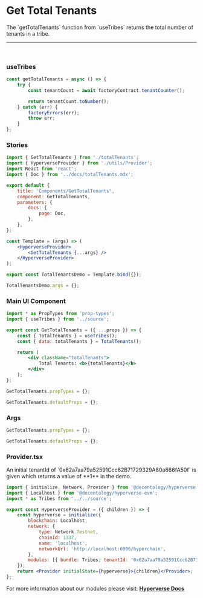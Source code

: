 # Get Total Tenants

<p> The `getTotalTenants` function from `useTribes` returns the total number of tenants in a tribe. </p>

---

<br>

### useTribes

```jsx
const getTotalTenants = async () => {
	try {
		const tenantCount = await factoryContract.tenantCounter();

		return tenantCount.toNumber();
	} catch (err) {
		factoryErrors(err);
		throw err;
	}
};
```

### Stories

```jsx
import { GetTotalTenants } from './totalTenants';
import { HyperverseProvider } from './utils/Provider';
import React from 'react';
import { Doc } from '../docs/totalTenants.mdx';

export default {
	title: 'Components/GetTotalTenants',
	component: GetTotalTenants,
	parameters: {
		docs: {
			page: Doc,
		},
	},
};

const Template = (args) => (
	<HyperverseProvider>
		<GetTotalTenants {...args} />
	</HyperverseProvider>
);

export const TotalTenantsDemo = Template.bind({});

TotalTenantsDemo.args = {};
```

### Main UI Component

```jsx
import * as PropTypes from 'prop-types';
import { useTribes } from '../source';

export const GetTotalTenants = ({ ...props }) => {
	const { TotalTenants } = useTribes();
	const { data: totalTenants } = TotalTenants();

	return (
		<div className="totalTenants">
			Total Tenants: <b>{totalTenants}</b>
		</div>
	);
};

GetTotalTenants.propTypes = {};

GetTotalTenants.defaultProps = {};
```

### Args

```jsx
GetTotalTenants.propTypes = {};

GetTotalTenants.defaultProps = {};
```

### Provider.tsx

<p> An initial tenantId of `0x62a7aa79a52591Ccc62B71729329A80a666fA50f` is given which returns a value of **1** in the demo.</p>

```jsx
import { initialize, Network, Provider } from '@decentology/hyperverse';
import { Localhost } from '@decentology/hyperverse-evm';
import * as Tribes from '../../source';

export const HyperverseProvider = ({ children }) => {
	const hyperverse = initialize({
		blockchain: Localhost,
		network: {
			type: Network.Testnet,
			chainId: 1337,
			name: 'localhost',
			networkUrl: 'http://localhost:6006/hyperchain',
		},
		modules: [{ bundle: Tribes, tenantId: '0x62a7aa79a52591Ccc62B71729329A80a666fA50f' }],
	});
	return <Provider initialState={hyperverse}>{children}</Provider>;
};
```

For more information about our modules please visit: [**Hyperverse Docs**](docs.hyperverse.dev)

